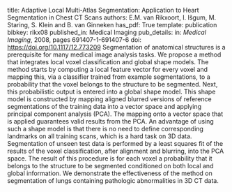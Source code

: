 title: Adaptive Local Multi-Atlas Segmentation: Application to Heart Segmentation in Chest CT Scans
authors: E.M. van Rikxoort, I. Išgum, M. Staring, S. Klein and B. van Ginneken
has_pdf: True
template: publication
bibkey: rikx08
published_in: Medical Imaging
pub_details: in: <i>Medical Imaging</i>, 2008, pages 691407-1-691407-6
doi: https://doi.org/10.1117/12.773209
Segmentation of anatomical structures is a prerequisite for many medical image analysis tasks. We propose a method that integrates local voxel classification and global shape models. The method starts by computing a local feature vector for every voxel and mapping this, via a classifier trained from example segmentations, to a probability that the voxel belongs to the structure to be segmented. Next, this probabilistic output is entered into a global shape model. This shape model is constructed by mapping aligned blurred versions of reference segmentations of the training data into a vector space and applying principal component analysis (PCA). The mapping onto a vector space that is applied guarantees valid results from the PCA. An advantage of using such a shape model is that there is no need to define corresponding landmarks on all training scans, which is a hard task on 3D data. Segmentation of unseen test data is performed by a least squares fit of the results of the voxel classification, after alignment and blurring, into the PCA space. The result of this procedure is for each voxel a probability that it belongs to the structure to be segmented conditioned on both local and global information. We demonstrate the effectiveness of the method on segmentation of lungs containing pathologic abnormalities in 3D CT data.

